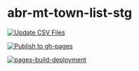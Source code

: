 # abr-mt-town-list-stg

[![Update CSV Files](https://github.com/zero3kw/abr-mt-town-list-stg/actions/workflows/update-csv.yml/badge.svg)](https://github.com/zero3kw/abr-mt-town-list-stg/actions/workflows/update-csv.yml)

[![Publish to gh-pages](https://github.com/zero3kw/abr-mt-town-list-stg/actions/workflows/publish-gh-pages.yml/badge.svg)](https://github.com/zero3kw/abr-mt-town-list-stg/actions/workflows/publish-gh-pages.yml)

[![pages-build-deployment](https://github.com/zero3kw/abr-mt-town-list-stg/actions/workflows/pages/pages-build-deployment/badge.svg)](https://github.com/zero3kw/abr-mt-town-list-stg/actions/workflows/pages/pages-build-deployment)
